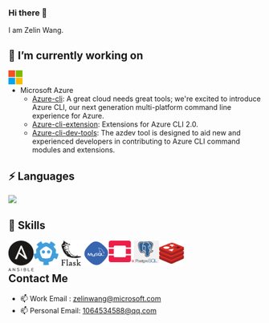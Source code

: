 ### Hi there 👋

I am Zelin Wang.

## 🔭 I’m currently working on
<a href="https://github.com/Azure/azure-cli" target="_blank"><img src="https://github.com/wangzelin007/wangzelin007/blob/main/icons/microsoft.png" align="left" alt="Kubernetes" width="28px"/></img></a>
<br>
- Microsoft Azure
  - [Azure-cli](https://github.com/Azure/azure-cli): A great cloud needs great tools; we're excited to introduce Azure CLI, our next generation multi-platform command line experience for Azure.
  - [Azure-cli-extension](https://github.com/Azure/azure-cli-extensions): Extensions for Azure CLI 2.0.
  - [Azure-cli-dev-tools](https://github.com/Azure/azure-cli-dev-tools): The azdev tool is designed to aid new and experienced developers in contributing to Azure CLI command modules and extensions.

## ⚡ Languages

![](https://github-readme-stats.vercel.app/api/top-langs/?username=wangzelin007&hide=html,css&layout=compact&langs_count=10)

## 🌱 Skills

<a href="https://www.ansible.com/" target="_blank"> <img src="https://github.com/wangzelin007/wangzelin007/blob/main/icons/ansible.png" align="left" alt="Ansible" width="50px"/></a>
<a href="https://etcd.io/" target="_blank"><img src="https://github.com/wangzelin007/wangzelin007/blob/main/icons/etcd.png" align="left" alt="Etcd" width="50px"/></a>
<a href="https://flask.palletsprojects.com/en/2.0.x/" target="_blank"><img src="https://github.com/wangzelin007/wangzelin007/blob/main/icons/flask.png" align="left" alt="Flask" width="50px"/></a>
<a href="https://www.mysql.com/" target="_blank"> <img src="https://github.com/wangzelin007/wangzelin007/blob/main/icons/mysql.png" align="left" alt="Mysql" width="50px"/> </a>
<a href="https://www.openstack.org/" target="_blank"> <img src="https://github.com/wangzelin007/wangzelin007/blob/main/icons/openstack.png" align="left" alt="Openstack" width="50px"/> </a>
<a href="https://www.postgresql.org/" target="_blank"> <img src="https://github.com/wangzelin007/wangzelin007/blob/main/icons/postgre.png" align="left" alt="Postgre" width="50px"/> </a>
<a href="https://redis.io/" target="_blank"> <img src="https://github.com/wangzelin007/wangzelin007/blob/main/icons/redis.png" align="left" alt="Redis" width="50px"/> </a>
<br>
<br>


## Contact Me
- 📫 Work Email : zelinwang@microsoft.com
- 📫 Personal Email: 1064534588@qq.com
